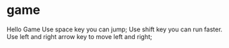 # game
Hello Game
Use space key you can jump; 
Use shift key you can run faster.
Use left and right arrow key to move left and right; 
